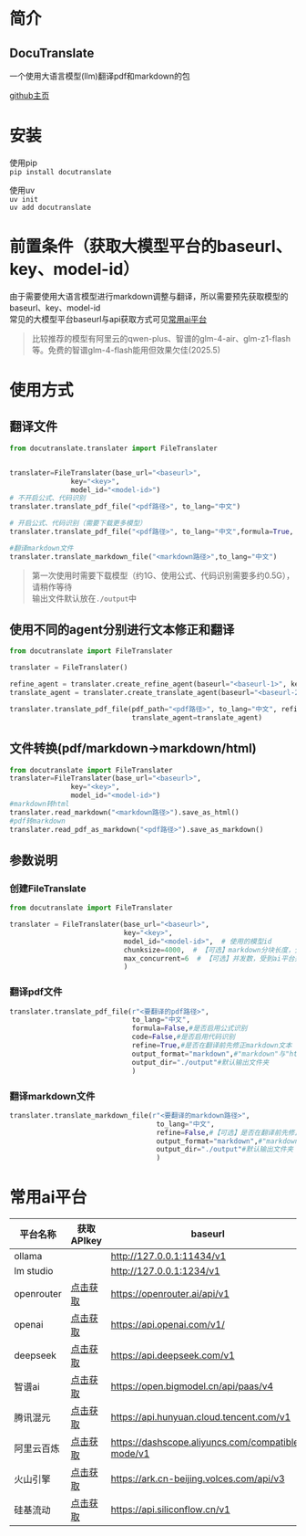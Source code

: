 # 简介 
## DocuTranslate
一个使用大语言模型(llm)翻译pdf和markdown的包
  
[github主页](https://github.com/xunbu/docutranslate)

# 安装
使用pip  
`pip install docutranslate`  

使用uv  
`uv init`  
`uv add docutranslate`

# 前置条件（获取大模型平台的baseurl、key、model-id）
由于需要使用大语言模型进行markdown调整与翻译，所以需要预先获取模型的baseurl、key、model-id  
常见的大模型平台baseurl与api获取方式可见[常用ai平台](#常用ai平台)
> 比较推荐的模型有阿里云的qwen-plus、智谱的glm-4-air、glm-z1-flash等。免费的智谱glm-4-flash能用但效果欠佳(2025.5)
# 使用方式
## 翻译文件

```python
from docutranslate.translater import FileTranslater


translater=FileTranslater(base_url="<baseurl>", 
               key="<key>", 
               model_id="<model-id>")
# 不开启公式、代码识别
translater.translate_pdf_file("<pdf路径>", to_lang="中文")

# 开启公式、代码识别（需要下载更多模型）
translater.translate_pdf_file("<pdf路径>", to_lang="中文",formula=True, code=True)

#翻译markdown文件
translater.translate_markdown_file("<markdown路径>",to_lang="中文")
```
> 第一次使用时需要下载模型（约1G、使用公式、代码识别需要多约0.5G），请稍作等待  
> 输出文件默认放在`./output`中

## 使用不同的agent分别进行文本修正和翻译

```python
from docutranslate import FileTranslater

translater = FileTranslater()

refine_agent = translater.create_refine_agent(baseurl="<baseurl-1>", key="<key-1>", model_id="<model-id-1>")
translate_agent = translater.create_translate_agent(baseurl="<baseurl-2>", key="<key-2>", model_id="<model-id-2>")

translater.translate_pdf_file(pdf_path="<pdf路径>", to_lang="中文", refine_agent=refine_agent,
                              translate_agent=translate_agent)
```
## 文件转换(pdf/markdown->markdown/html)
```python
from docutranslate import FileTranslater
translater=FileTranslater(base_url="<baseurl>", 
               key="<key>", 
               model_id="<model-id>")
#markdown转html
translater.read_markdown("<markdown路径>").save_as_html()
#pdf转markdown
translater.read_pdf_as_markdown("<pdf路径>").save_as_markdown()
```

## 参数说明
### 创建FileTranslate

```python
from docutranslate import FileTranslater

translater = FileTranslater(base_url="<baseurl>",
                            key="<key>",
                            model_id="<model-id>",  # 使用的模型id
                            chunksize=4000,  # 【可选】markdown分块长度，分块越大效果越好，不建议超过4096
                            max_concurrent=6  # 【可选】并发数，受到ai平台并发量限制，如果文章很长建议适当加大到20以上
                            )
```
### 翻译pdf文件
```python
translater.translate_pdf_file(r"<要翻译的pdf路径>",
                              to_lang="中文",
                              formula=False,#是否启用公式识别
                              code=False,#是否启用代码识别
                              refine=True,#是否在翻译前先修正markdown文本
                              output_format="markdown",#"markdown"与"html"两种输出格式
                              output_dir="./output"#默认输出文件夹
                              )
```

### 翻译markdown文件
```python
translater.translate_markdown_file(r"<要翻译的markdown路径>",
                                    to_lang="中文",
                                    refine=False,#【可选】是否在翻译前先修正markdown文本
                                    output_format="markdown",#"markdown"与"html"两种输出格式
                                    output_dir="./output"#默认输出文件夹
                                    )
```



# 常用ai平台
| 平台名称       | 获取APIkey                                            | baseurl                                           |
|------------|-----------------------------------------------------|---------------------------------------------------|
| ollama     |                                                     | http://127.0.0.1:11434/v1                         |
| lm studio  |                                                     | http://127.0.0.1:1234/v1                          |
| openrouter | [点击获取](https://openrouter.ai/settings/keys)       |https://openrouter.ai/api/v1|
| openai     | [点击获取](https://platform.openai.com/api-keys)      | https://api.openai.com/v1/                        |
| deepseek   | [点击获取](https://platform.deepseek.com/api_keys)    | https://api.deepseek.com/v1                       |
| 智谱ai       | [点击获取](https://open.bigmodel.cn/usercenter/apikeys) | https://open.bigmodel.cn/api/paas/v4              |
| 腾讯混元       |[点击获取](https://console.cloud.tencent.com/hunyuan/api-key) | https://api.hunyuan.cloud.tencent.com/v1          |
| 阿里云百炼      | [点击获取](https://bailian.console.aliyun.com/?tab=model#/api-key)| https://dashscope.aliyuncs.com/compatible-mode/v1 |
| 火山引擎       | [点击获取](https://console.volcengine.com/ark/region:ark+cn-beijing/apiKey?apikey=%7B%7D)  | https://ark.cn-beijing.volces.com/api/v3          |
| 硅基流动       |   [点击获取](https://cloud.siliconflow.cn/account/ak)                                                   | https://api.siliconflow.cn/v1                     |